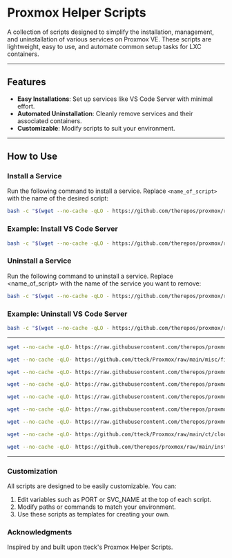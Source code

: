 # Proxmox Helper Scripts

A collection of scripts designed to simplify the installation, management, and uninstallation of various services on Proxmox VE. These scripts are lightweight, easy to use, and automate common setup tasks for LXC containers.

---

## Features

- **Easy Installations**: Set up services like VS Code Server with minimal effort.
- **Automated Uninstallation**: Cleanly remove services and their associated containers.
- **Customizable**: Modify scripts to suit your environment.

---

## How to Use

### Install a Service
Run the following command to install a service. Replace `<name_of_script>` with the name of the desired script:

```bash
bash -c "$(wget --no-cache -qLO - https://github.com/therepos/proxmox/raw/main/<name_of_script>.sh)"
```
### Example: Install VS Code Server

```bash
bash -c "$(wget --no-cache -qLO - https://github.com/therepos/proxmox/raw/main/vscodeserver.sh)"
```

### Uninstall a Service
Run the following command to uninstall a service. Replace <name_of_script> with the name of the service you want to remove:

```bash
bash -c "$(wget --no-cache -qLO - https://github.com/therepos/proxmox/raw/main/ct/<name_of_script>-uninstall.sh)"
```

### Example: Uninstall VS Code Server

```bash
bash -c "$(wget --no-cache -qLO - https://github.com/therepos/proxmox/raw/main/ct/vscodeserver-uninstall.sh)"
```

---

```bash
wget --no-cache -qLO- https://raw.githubusercontent.com/therepos/proxmox/main/installer/install-postpve.sh | bash

wget --no-cache -qLO- https://github.com/tteck/Proxmox/raw/main/misc/filebrowser.sh | bash

wget --no-cache -qLO- https://raw.githubusercontent.com/therepos/proxmox/main/install-nvidiadriver.sh | bash

wget --no-cache -qLO- https://raw.githubusercontent.com/therepos/proxmox/main/install-nvidiact.sh | bash

wget --no-cache -qLO- https://raw.githubusercontent.com/therepos/proxmox/main/install-docker.sh | bash

wget --no-cache -qLO- https://raw.githubusercontent.com/therepos/proxmox/main/install-portainer.sh | bash

wget --no-cache -qLO- https://raw.githubusercontent.com/therepos/proxmox/main/install-openwebui.sh | bash

wget --no-cache -qLO- https://github.com/tteck/Proxmox/raw/main/ct/cloudflared.sh | bash

wget --no-cache -qLO- https://github.com/therepos/proxmox/raw/main/install-vscodeserver.sh | bash

```
---

### Customization
All scripts are designed to be easily customizable. You can:

1. Edit variables such as PORT or SVC_NAME at the top of each script.
2. Modify paths or commands to match your environment.
3. Use these scripts as templates for creating your own.

### Acknowledgments
Inspired by and built upon tteck's Proxmox Helper Scripts.
